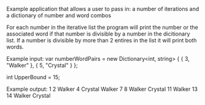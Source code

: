 Example application that allows a user to pass in: 
    a number of iterations and 
    a dictionary of number and word combos
    
For each number in the iterative list the program will print the number or the associated word if that number is divisible by a number in the dicitionary list. 
If a number is divisible by more than 2 entires in the list it will print both words.

Example input:
var numberWordPairs = new Dictionary<int, string>
{
    { 3, "Walker" },
    { 5, "Crystal" }
};

int UpperBound = 15;


Example output:
1
2
Walker
4
Crystal
Walker
7
8
Walker
Crystal
11
Walker
13
14
Walker Crystal